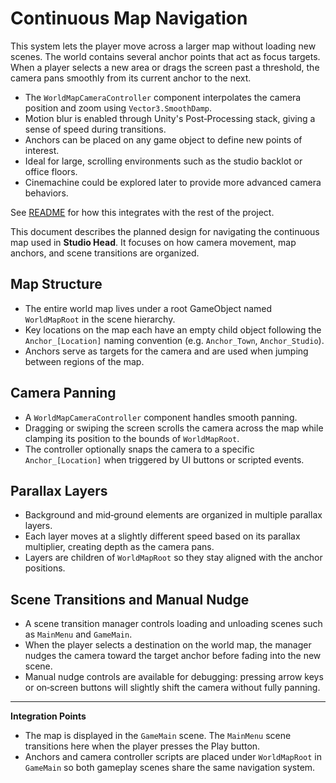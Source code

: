 # Continuous Map Navigation


This system lets the player move across a larger map without loading new scenes. The world contains several anchor points that act as focus targets. When a player selects a new area or drags the screen past a threshold, the camera pans smoothly from its current anchor to the next.

- The `WorldMapCameraController` component interpolates the camera position and zoom using `Vector3.SmoothDamp`.
- Motion blur is enabled through Unity's Post‑Processing stack, giving a sense of speed during transitions.
- Anchors can be placed on any game object to define new points of interest.
- Ideal for large, scrolling environments such as the studio backlot or office floors.
- Cinemachine could be explored later to provide more advanced camera behaviors.

See [README](../README.md) for how this integrates with the rest of the project.

This document describes the planned design for navigating the continuous map used in **Studio Head**. It focuses on how camera movement, map anchors, and scene transitions are organized.

## Map Structure

- The entire world map lives under a root GameObject named `WorldMapRoot` in the scene hierarchy.
- Key locations on the map each have an empty child object following the `Anchor_[Location]` naming convention (e.g. `Anchor_Town`, `Anchor_Studio`).
- Anchors serve as targets for the camera and are used when jumping between regions of the map.

## Camera Panning

- A `WorldMapCameraController` component handles smooth panning.
- Dragging or swiping the screen scrolls the camera across the map while clamping its position to the bounds of `WorldMapRoot`.
- The controller optionally snaps the camera to a specific `Anchor_[Location]` when triggered by UI buttons or scripted events.

## Parallax Layers

- Background and mid‑ground elements are organized in multiple parallax layers.
- Each layer moves at a slightly different speed based on its parallax multiplier, creating depth as the camera pans.
- Layers are children of `WorldMapRoot` so they stay aligned with the anchor positions.

## Scene Transitions and Manual Nudge

- A scene transition manager controls loading and unloading scenes such as `MainMenu` and `GameMain`.
- When the player selects a destination on the world map, the manager nudges the camera toward the target anchor before fading into the new scene.
- Manual nudge controls are available for debugging: pressing arrow keys or on‑screen buttons will slightly shift the camera without fully panning.

---

**Integration Points**

- The map is displayed in the `GameMain` scene. The `MainMenu` scene transitions here when the player presses the Play button.
- Anchors and camera controller scripts are placed under `WorldMapRoot` in `GameMain` so both gameplay scenes share the same navigation system.

